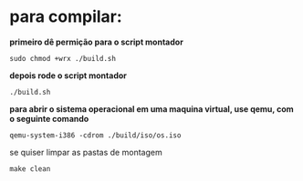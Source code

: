 # para compilar:

**primeiro dê permição para o script montador**
```
sudo chmod +wrx ./build.sh
```

**depois rode o script montador**
```
./build.sh
```

**para abrir o sistema operacional em uma maquina virtual, use qemu, com o seguinte comando**
```
qemu-system-i386 -cdrom ./build/iso/os.iso
```

se quiser limpar as pastas de montagem
```
make clean
```
